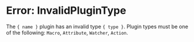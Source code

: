 # Error: InvalidPluginType

The `{ name }` plugin has an invalid type `{ type }`. Plugin types must be one of the following: `Macro`, `Attribute`, `Watcher`, `Action`.